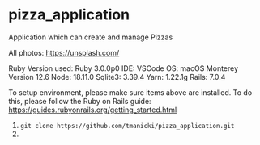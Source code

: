 # pizza_application
Application which can create and manage Pizzas

All photos: https://unsplash.com/

Ruby Version used: Ruby 3.0.0p0
IDE: VSCode
OS: macOS Monterey Version 12.6
Node: 18.11.0
Sqlite3: 3.39.4
Yarn: 1.22.1g
Rails: 7.0.4

To setup environment, please make sure items above are installed. To do this, please follow 
the Ruby on Rails guide: https://guides.rubyonrails.org/getting_started.html

1. ``` git clone https://github.com/tmanicki/pizza_application.git ```
2. 
